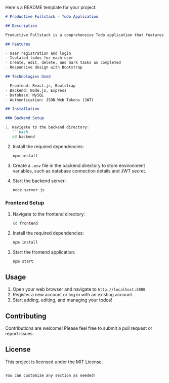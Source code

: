 Here's a README template for your project:

```markdown
# Productive Fullstack - Todo Application

## Description

Productive Fullstack is a comprehensive Todo application that features a secure login system, allowing users to register and log in. Each user's todos are isolated, providing a personalized experience. The application allows users to create, edit, delete, and mark tasks as completed. It is built using React.js for the frontend and Node.js with Express for the backend.

## Features

- User registration and login
- Isolated todos for each user
- Create, edit, delete, and mark tasks as completed
- Responsive design with Bootstrap

## Technologies Used

- Frontend: React.js, Bootstrap
- Backend: Node.js, Express
- Database: MySQL
- Authentication: JSON Web Tokens (JWT)

## Installation

### Backend Setup

1. Navigate to the backend directory:
   ```bash
   cd backend
   ```

2. Install the required dependencies:
   ```bash
   npm install
   ```

3. Create a `.env` file in the backend directory to store environment variables, such as database connection details and JWT secret.

4. Start the backend server:
   ```bash
   node server.js
   ```

### Frontend Setup

1. Navigate to the frontend directory:
   ```bash
   cd frontend
   ```

2. Install the required dependencies:
   ```bash
   npm install
   ```

3. Start the frontend application:
   ```bash
   npm start
   ```

## Usage

1. Open your web browser and navigate to `http://localhost:3000`.
2. Register a new account or log in with an existing account.
3. Start adding, editing, and managing your todos!

## Contributing

Contributions are welcome! Please feel free to submit a pull request or report issues.

## License

This project is licensed under the MIT License.
```

You can customize any section as needed!